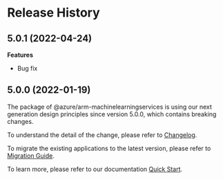 # Release History

## 5.0.1 (2022-04-24)

**Features**

  - Bug fix
    
## 5.0.0 (2022-01-19)

The package of @azure/arm-machinelearningservices is using our next generation design principles since version 5.0.0, which contains breaking changes.

To understand the detail of the change, please refer to [Changelog](https://aka.ms/js-track2-changelog).

To migrate the existing applications to the latest version, please refer to [Migration Guide](https://aka.ms/js-track2-migration-guide).

To learn more, please refer to our documentation [Quick Start](https://aka.ms/js-track2-quickstart).
